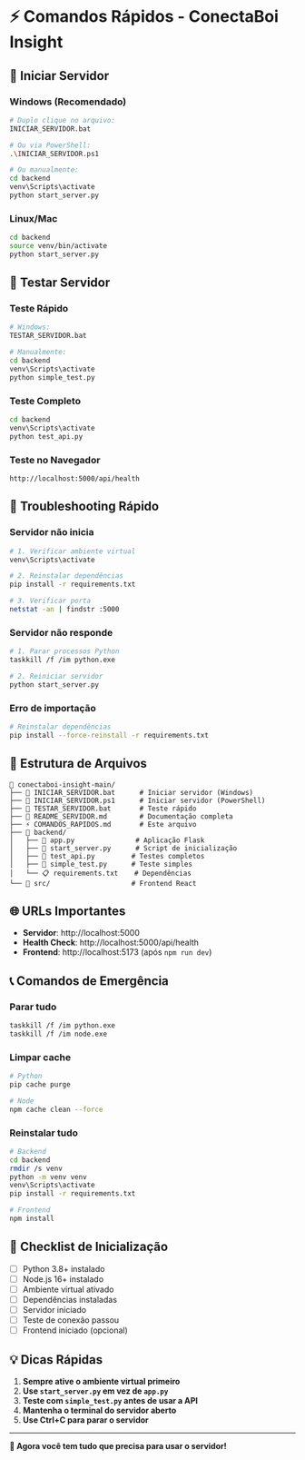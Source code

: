 # ⚡ Comandos Rápidos - ConectaBoi Insight

## 🚀 Iniciar Servidor

### **Windows (Recomendado)**

```bash
# Duplo clique no arquivo:
INICIAR_SERVIDOR.bat

# Ou via PowerShell:
.\INICIAR_SERVIDOR.ps1

# Ou manualmente:
cd backend
venv\Scripts\activate
python start_server.py
```

### **Linux/Mac**

```bash
cd backend
source venv/bin/activate
python start_server.py
```

## 🧪 Testar Servidor

### **Teste Rápido**

```bash
# Windows:
TESTAR_SERVIDOR.bat

# Manualmente:
cd backend
venv\Scripts\activate
python simple_test.py
```

### **Teste Completo**

```bash
cd backend
venv\Scripts\activate
python test_api.py
```

### **Teste no Navegador**

```
http://localhost:5000/api/health
```

## 🔧 Troubleshooting Rápido

### **Servidor não inicia**

```bash
# 1. Verificar ambiente virtual
venv\Scripts\activate

# 2. Reinstalar dependências
pip install -r requirements.txt

# 3. Verificar porta
netstat -an | findstr :5000
```

### **Servidor não responde**

```bash
# 1. Parar processos Python
taskkill /f /im python.exe

# 2. Reiniciar servidor
python start_server.py
```

### **Erro de importação**

```bash
# Reinstalar dependências
pip install --force-reinstall -r requirements.txt
```

## 📁 Estrutura de Arquivos

```
📁 conectaboi-insight-main/
├── 🚀 INICIAR_SERVIDOR.bat      # Iniciar servidor (Windows)
├── 🚀 INICIAR_SERVIDOR.ps1      # Iniciar servidor (PowerShell)
├── 🧪 TESTAR_SERVIDOR.bat       # Teste rápido
├── 📖 README_SERVIDOR.md        # Documentação completa
├── ⚡ COMANDOS_RAPIDOS.md       # Este arquivo
├── 📁 backend/
│   ├── 🐍 app.py               # Aplicação Flask
│   ├── 🚀 start_server.py      # Script de inicialização
│   ├── 🧪 test_api.py         # Testes completos
│   ├── 🧪 simple_test.py      # Teste simples
│   └── 📋 requirements.txt    # Dependências
└── 📁 src/                    # Frontend React
```

## 🌐 URLs Importantes

- **Servidor**: http://localhost:5000
- **Health Check**: http://localhost:5000/api/health
- **Frontend**: http://localhost:5173 (após `npm run dev`)

## 📞 Comandos de Emergência

### **Parar tudo**

```bash
taskkill /f /im python.exe
taskkill /f /im node.exe
```

### **Limpar cache**

```bash
# Python
pip cache purge

# Node
npm cache clean --force
```

### **Reinstalar tudo**

```bash
# Backend
cd backend
rmdir /s venv
python -m venv venv
venv\Scripts\activate
pip install -r requirements.txt

# Frontend
npm install
```

## 🎯 Checklist de Inicialização

- [ ] Python 3.8+ instalado
- [ ] Node.js 16+ instalado
- [ ] Ambiente virtual ativado
- [ ] Dependências instaladas
- [ ] Servidor iniciado
- [ ] Teste de conexão passou
- [ ] Frontend iniciado (opcional)

## 💡 Dicas Rápidas

1. **Sempre ative o ambiente virtual primeiro**
2. **Use `start_server.py` em vez de `app.py`**
3. **Teste com `simple_test.py` antes de usar a API**
4. **Mantenha o terminal do servidor aberto**
5. **Use Ctrl+C para parar o servidor**

---

**🎉 Agora você tem tudo que precisa para usar o servidor!**
